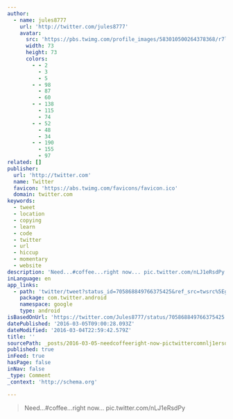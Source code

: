 ```yaml
---
author:
  - name: jules8777
    url: 'http://twitter.com/jules8777'
    avatar:
      src: 'https://pbs.twimg.com/profile_images/583010500264378368/r7lalGAG_bigger.jpg'
      width: 73
      height: 73
      colors:
        - - 2
          - 3
          - 5
        - - 98
          - 87
          - 60
        - - 138
          - 115
          - 74
        - - 52
          - 48
          - 34
        - - 190
          - 155
          - 97
related: []
publisher:
  url: 'http://twitter.com'
  name: Twitter
  favicon: 'https://abs.twimg.com/favicons/favicon.ico'
  domain: twitter.com
keywords:
  - tweet
  - location
  - copying
  - learn
  - code
  - twitter
  - url
  - hiccup
  - momentary
  - website
description: 'Need...#coffee...right now... pic.twitter.com/nLJ1eRsdPy'
inLanguage: en
app_links:
  - path: 'twitter/tweet?status_id=705868849766375425&ref_src=twsrc%5Egoogle%7Ctwcamp%5Eandroidseo%7Ctwgr%5Estatus%7Ctwterm%5E705868849766375425'
    package: com.twitter.android
    namespace: google
    type: android
isBasedOnUrl: 'https://twitter.com/Jules8777/status/705868849766375425'
datePublished: '2016-03-05T09:00:28.093Z'
dateModified: '2016-03-04T22:59:42.579Z'
title: ''
sourcePath: _posts/2016-03-05-needcoffeeright-now-pictwittercomnlj1ersdpy.md
published: true
inFeed: true
hasPage: false
inNav: false
_type: Comment
_context: 'http://schema.org'

---
```

> Need&period;&period;&period;&num;coffee&period;&period;&period;right now&period;&period;&period; pic&period;twitter&period;com&sol;nLJ1eRsdPy